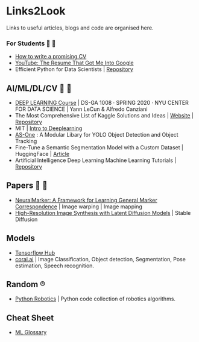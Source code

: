 # Links2Look
Links to useful articles, blogs and code are organised here.


### For Students :blue_book: :pencil:
* [How to write a promising CV](https://yuridevat.hashnode.dev/how-to-write-a-promising-cv)
* [YouTube: The Resume That Got Me Into Google](https://www.youtube.com/watch?v=5uhmS8nzxM4&ab_channel=PowerCouple)
* Efficient Python for Data Scientists | [Repository](https://github.com/youssefHosni/Efficient-Python-for-Data-Scientists)

## AI/ML/DL/CV :robot: :brain:
* [DEEP LEARNING Course](https://atcold.github.io/pytorch-Deep-Learning/) | DS-GA 1008 · SPRING 2020 · NYU CENTER FOR DATA SCIENCE | Yann LeCun & Alfredo Canziani
* The Most Comprehensive List of Kaggle Solutions and Ideas | [Website](https://farid.one/kaggle-solutions/) | [Repository](https://github.com/faridrashidi/kaggle-solutions#Guideline)
* MIT | [Intro to Deeplearning](http://introtodeeplearning.com/)
* [AS-One](https://github.com/augmentedstartups/AS-One) : A Modular Libary for YOLO Object Detection and Object Tracking
* Fine-Tune a Semantic Segmentation Model with a Custom Dataset | HuggingFace | [Article](https://huggingface.co/blog/fine-tune-segformer)
* Artificial Intelligence Deep Learning Machine Learning Tutorials | [Repository](https://github.com/TarrySingh/Artificial-Intelligence-Deep-Learning-Machine-Learning-Tutorials)

## Papers :scroll: :bookmark_tabs:
* [NeuralMarker: A Framework for Learning General Marker Correspondence](https://drinkingcoder.github.io/publication/neuralmarker/) | Image warping | Image mapping
* [High-Resolution Image Synthesis with Latent Diffusion Models](https://arxiv.org/abs/2112.10752) | Stable Diffusion

## Models
* [Tensorflow Hub](https://tfhub.dev/)
* [coral.ai](https://coral.ai/models/) | Image Classification, Object detection, Segmentation, Pose estimation, Speech recognition.

## Random :registered:
* [Python Robotics](https://github.com/AtsushiSakai/PythonRobotics) | Python code collection of robotics algorithms.

## Cheat Sheet
* [ML Glossary](https://ml-cheatsheet.readthedocs.io/en/latest/glossary.html)
